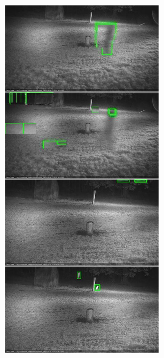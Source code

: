 ![20201028-174532-175537](in2/20201028/20201028-174532-175537_0_.jpg)
![20201028-175543-180549](in2/20201028/20201028-175543-180549_0_.jpg)
![20201028-183623-184627](in2/20201028/20201028-183623-184627_0_.jpg)
![20201028-184633-185637](in2/20201028/20201028-184633-185637_0_.jpg)
